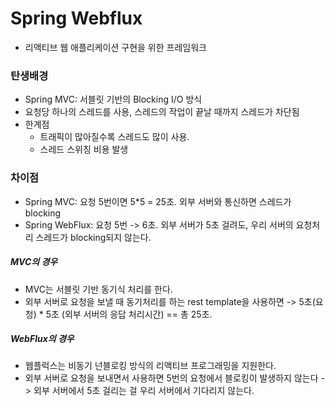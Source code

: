 # Spring Webflux
- 리액티브 웹 애플리케이션 구현을 위한 프레임워크

### 탄생배경
- Spring MVC: 서블릿 기반의 Blocking I/O 방식
- 요청당 하나의 스레드를 사용, 스레드의 작업이 끝날 때까지 스레드가 차단됨
- 한계점
  - 트래픽이 많아질수록 스레드도 많이 사용. 
  - 스레드 스위칭 비용 발생

### 차이점
- Spring MVC: 요청 5번이면 5*5 = 25초. 외부 서버와 통신하면 스레드가 blocking
- Spring WebFlux: 요청 5번 -> 6초. 외부 서버가 5초 걸려도, 우리 서버의 요청처리 스레드가 blocking되지 않는다.

##### MVC의 경우
- MVC는 서블릿 기반 동기식 처리를 한다.
- 외부 서버로 요청을 보낼 때 동기처리를 하는 rest template을 사용하면 -> 5초(요청) * 5초 (외부 서버의 응답 처리시간) == 총 25초.

##### WebFlux의 경우
- 웹플럭스는 비동기 넌블로킹 방식의 리액티브 프로그래밍을 지원한다.
- 외부 서버로 요청을 보내면서 사용하면 5번의 요청에서 블로킹이 발생하지 않는다 -> 외부 서버에서 5초 걸리는 걸 우리 서버에서 기다리지 않는다.
